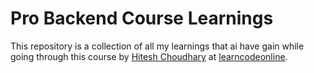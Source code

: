 # Pro Backend Course Learnings

This repository is a collection of all my learnings  that ai have gain while going through this course by [Hitesh Choudhary](https://github.com/hiteshchoudhary) at [learncodeonline](https://courses.learncodeonline.in/learn).
